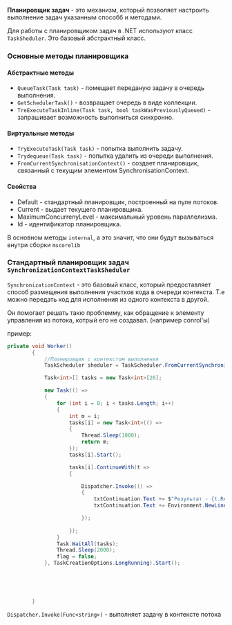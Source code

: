 **Планировщик задач** - это механизм, который позволяет настроить выполнение задач указанным способб и методами.

Для работы с планировщиком задач в .NET используют класс `TaskSheduler`. Это базовый абстрактный класс.

### Основные методы планировщика

#### Абстрактные методы
- `QueueTask(Task task)` - помещает переданую задачу в очередь выполнения.
- `GetSchedulerTask()` - возвращает очередь в виде коллекции.
- `TreExecuteTaskInline(Task task, bool taskWasPreviouslyQueued)` - запрашивает возможность выполниться синхронно.
#### Виртуальные методы
- `TryExecuteTask(Task task)` - попытка выполнить задачу.
- `Trydequeue(Task task)` - попытка удалить из очереди выполнения.
- `FromCurrentSynchronisationContext()` - создает планировщик, связанный с текущим элементом SynchronisationContext.
####  Свойства
- Default - стандартный планировщик, построенный на пуле потоков.
- Current - выдает текущего  планировщика.
- MaximumConcurrenyLevel - максимальный уровень параллелизма.
- Id - идентификатор планировщика.

В основном методы `internal`, а это значит, что они будут вызываться внутри сборки `mscorelib`

### Стандартный планировщик задач `SynchronizationContextTaskSheduler`
 
`SynchronizationContext` - это базовый класс, который  предоставляет способ размещения выполнения участков кода в очереди контекста. Т.е можно передать код для исполнения из одного контекста в другой.

Он помогает решать такю проблемму, как обращение к элементу управления из потока, котрый его не создавал. (например conrol'ы) 

пример:
```cs
private void Worker()
        {
	        //Планировщик с контекстом выполнения
            TaskScheduler sheduler = TaskScheduler.FromCurrentSynchronizationContext();

            Task<int>[] tasks = new Task<int>[20];

            new Task(() =>
            {
                for (int i = 0; i < tasks.Length; i++)
                {
                    int m = i;
                    tasks[i] = new Task<int>(() =>
                    {
                        Thread.Sleep(1000);
                        return m;
                    });
                    tasks[i].Start();

                    tasks[i].ContinueWith(t =>
                    {

                        Dispatcher.Invoke(() =>
                        {
                            txtContinuation.Text += $"Результат - {t.Result} в потоке [{Thread.CurrentThread.ManagedThreadId}]";
                            txtContinuation.Text += Environment.NewLine;

                        });
                        
                    });
                }
                Task.WaitAll(tasks);
                Thread.Sleep(2000);
                flag = false;
            }, TaskCreationOptions.LongRunning).Start();
             
            
   

          
        }
```

`Dispatcher.Invoke(Func<string>)` - выполняет задачу в контексте потока